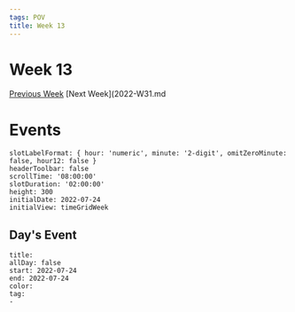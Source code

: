 ```yaml
---
tags: POV
title: Week 13
---
```


# Week 13

[Previous Week](2022-W30.md)
[Next Week](2022-W31.md

# Events

```itinerary
slotLabelFormat: { hour: 'numeric', minute: '2-digit', omitZeroMinute: false, hour12: false }
headerToolbar: false
scrollTime: '08:00:00'
slotDuration: '02:00:00'
height: 300
initialDate: 2022-07-24
initialView: timeGridWeek
```

## Day's Event

```itinerary-event
title: 
allDay: false
start: 2022-07-24
end: 2022-07-24
color: 
tag:
- 
```

